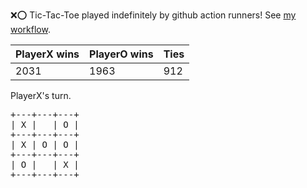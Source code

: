 :x::o: Tic-Tac-Toe played indefinitely by github action runners! See [my workflow](.github/workflows/play.yaml).

|PlayerX wins|PlayerO wins|Ties|
|-|-|-|
|2031|1963|912|

PlayerX's turn.

<pre>
+---+---+---+
| X |   | O |
+---+---+---+
| X | O | O |
+---+---+---+
| O |   | X |
+---+---+---+
</pre>